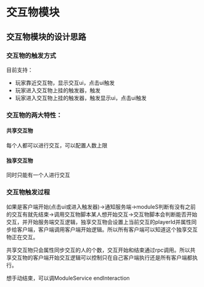# 交互物模块

## 交互物模块的设计思路

### 交互物的触发方式

目前支持：
* 玩家靠近交互物，显示交互ui，点击ui触发
* 玩家进入交互物上挂的触发器，触发
* 玩家进入交互物上挂的触发器，触发显示ui，点击ui触发

### 交互物的两大特性：

#### 共享交互物
每个人都可以进行交互，可以配置人数上限

#### 独享交互物
同时只能有一个人进行交互

### 交互物触发过程
如果是客户端开始(点击ui或进入触发器)->通知服务端->moduleS判断有没有之前的交互有就先结束->调用交互物脚本某人想开始交互->交互物脚本会判断能否开始交互，并开始服务端交互逻辑，独享交互物会设置上当前交互的playerId并属性同步给客户端，客户端调用客户端开始逻辑。所以所有客户端可以知道这个独享交互物正在交互。

共享交互物只会属性同步交互的人的个数，交互开始和结束通过rpc调用。所以共享交互物的客户端开始交互逻辑可以控制只在自己客户端执行还是所有客户端都执行。


想手动结束，可以调ModuleService endInteraction
